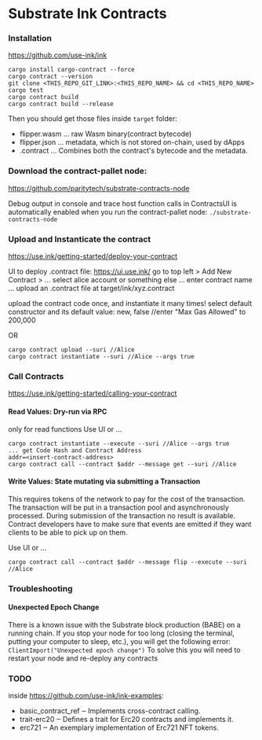 # Substrate Ink Contracts

### Installation

https://github.com/use-ink/ink
```
cargo install cargo-contract --force
cargo contract --version
git clone <THIS_REPO_GIT_LINK>:<THIS_REPO_NAME> && cd <THIS_REPO_NAME>
cargo test
cargo contract build
cargo contract build --release
```

Then you should get those files inside `target` folder:
- flipper.wasm ... raw Wasm binary(contract bytecode)
- flipper.json ... metadata, which is not stored on-chain, used by dApps
- <contract-name>.contract ... Combines both the contract's bytecode and the metadata. 

### Download the contract-pallet node:
https://github.com/paritytech/substrate-contracts-node

Debug output in console and trace host function calls in ContractsUI is automatically enabled when you run the contract-pallet node:
`./substrate-contracts-node`

### Upload and Instanticate the contract
https://use.ink/getting-started/deploy-your-contract

UI to deploy .contract file: https://ui.use.ink/
go to top left > Add New Contract >
... select alice account or something else
... enter contract name
... upload an .contract file at target/ink/xyz.contract

upload the contract code once, and instantiate it many times!
select default constructor and its default value: new, false
//enter "Max Gas Allowed" to 200,000

OR
```
cargo contract upload --suri //Alice
cargo contract instantiate --suri //Alice --args true
```

### Call Contracts
https://use.ink/getting-started/calling-your-contract

#### Read Values: Dry-run via RPC
only for read functions
Use UI or ...
```
cargo contract instantiate --execute --suri //Alice --args true
... get Code Hash and Contract Address
addr=<insert-contract-address>
cargo contract call --contract $addr --message get --suri //Alice
```
#### Write Values: State mutating via submitting a Transaction
This requires tokens of the network to pay for the cost of the transaction. The transaction will be put in a transaction pool and asynchronously processed. During submission of the transaction no result is available. 
Contract developers have to make sure that events are emitted if they want clients to be able to pick up on them.

Use UI or ...
```
cargo contract call --contract $addr --message flip --execute --suri //Alice
```

### Troubleshooting
#### Unexpected Epoch Change
There is a known issue with the Substrate block production (BABE) on a running chain. If you stop your node for too long (closing the terminal, putting your computer to sleep, etc.), you will get the following error:
`ClientImport("Unexpected epoch change")`
To solve this you will need to restart your node and re-deploy any contracts


### TODO 
inside https://github.com/use-ink/ink-examples:
- basic_contract_ref ‒ Implements cross-contract calling.
- trait-erc20 ‒ Defines a trait for Erc20 contracts and implements it.
- erc721 ‒ An exemplary implementation of Erc721 NFT tokens.
